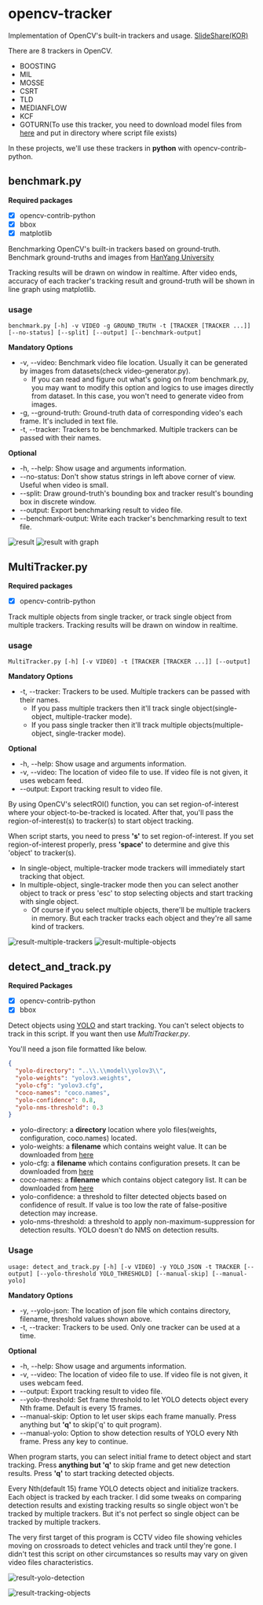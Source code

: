# opencv-tracker
Implementation of OpenCV's built-in trackers and usage. [SlideShare(KOR)](https://www.slideshare.net/KwonkyuPark/opencvs-builtin-trackers)

There are 8 trackers in OpenCV.
- BOOSTING
- MIL
- MOSSE
- CSRT
- TLD
- MEDIANFLOW
- KCF
- GOTURN(To use this tracker, you need to download model files from [here](https://github.com/Mogball/goturn-files) and put in directory where script file exists)

In these projects, we'll use these trackers in **python** with opencv-contrib-python.

## benchmark.py
**Required packages**
 - [X] opencv-contrib-python
 - [X] bbox
 - [X] matplotlib 

Benchmarking OpenCV's built-in trackers based on ground-truth. Benchmark ground-truths and
images from [HanYang University](http://cvlab.hanyang.ac.kr/tracker_benchmark/datasets.html)

Tracking results will be drawn on window in realtime. After video ends, accuracy of each tracker's
tracking result and ground-truth will be shown in line graph using matplotlib.

### usage

`benchmark.py [-h] -v VIDEO -g GROUND_TRUTH -t [TRACKER [TRACKER ...]] [--no-status] [--split] [--output]
[--benchmark-output]`

**Mandatory Options**
- -v, --video: Benchmark video file location. Usually it can be generated by images from datasets(check video-generator.py).
  - If you can read and figure out what's going on from benchmark.py, you may want to modify this option
  and logics to use images directly from dataset. In this case, you won't need to generate video from images.
- -g, --ground-truth: Ground-truth data of corresponding video's each frame. It's included in text file.
- -t, --tracker: Trackers to be benchmarked. Multiple trackers can be passed with their names.

**Optional**
- -h, --help: Show usage and arguments information.
- --no-status: Don't show status strings in left above corner of view. Useful when video is small. 
- --split: Draw ground-truth's bounding box and tracker result's bounding box in discrete window.
- --output: Export benchmarking result to video file.
- --benchmark-output: Write each tracker's benchmarking result to text file. 

![result](./result-benchmark-1.png)
![result with graph](./result-benchmark-2.png)

## MultiTracker.py

**Required packages**
 - [X] opencv-contrib-python

Track multiple objects from single tracker, or track single object from multiple trackers.
Tracking results will be drawn on window in realtime.

### usage

`MultiTracker.py [-h] [-v VIDEO] -t [TRACKER [TRACKER ...]] [--output]`

**Mandatory Options**

- -t, --tracker: Trackers to be used. Multiple trackers can be passed with their names.
  - If you pass multiple trackers then it'll track single object(single-object, multiple-tracker mode).
  - If you pass single tracker then it'll track multiple objects(multiple-object, single-tracker mode).

**Optional**

- -h, --help: Show usage and arguments information.
- -v, --video: The location of video file to use. If video file is not given, it uses webcam feed.
- --output: Export tracking result to video file.

By using OpenCV's selectROI() function, you can set region-of-interest where your object-to-be-tracked
is located. After that, you'll pass the region-of-interest(s) to tracker(s) to start object tracking.

When script starts, you need to press **'s'** to set region-of-interest. If you set region-of-interest
properly, press **'space'** to determine and give this 'object' to tracker(s).
- In single-object, multiple-tracker mode trackers will immediately start tracking that object.
- In multiple-object, single-tracker mode then you can select another object to track or press 'esc' to
stop selecting objects and start tracking with single object.
  - Of course if you select multiple objects, there'll be multiple trackers in memory. But each
  tracker tracks each object and they're all same kind of trackers.
  

![result-multiple-trackers](./result-multitracker-1.png)
![result-multiple-objects](./result-multitracker-2.png)

## detect_and_track.py
**Required Packages**

- [x] opencv-contrib-python
- [x] bbox

Detect objects using [YOLO](ddie.com/darknet/yolo/) and start tracking. You can't select objects to track in this script. If you want then use *MultiTracker.py*.

You'll need a json file formatted like below.

```json
{
  "yolo-directory": "..\\.\\model\\yolov3\\",
  "yolo-weights": "yolov3.weights",
  "yolo-cfg": "yolov3.cfg",
  "coco-names": "coco.names",
  "yolo-confidence": 0.8,
  "yolo-nms-threshold": 0.3
}
```

- yolo-directory: a **directory** location where yolo files(weights, configuration, coco.names) located.
- yolo-weights: a **filename** which contains weight value. It can be downloaded from [here](https://pjreddie.com/darknet/yolo/)
- yolo-cfg: a **filename** which contains configuration presets. It can be downloaded from [here](https://pjreddie.com/darknet/yolo/)
- coco-names: a **filename** which contains object category list. It can be downloaded from [here](https://github.com/pjreddie/darknet/blob/master/data/coco.names)
- yolo-confidence: a threshold to filter detected objects based on confidence of result. If value is too low the rate of false-positive detection may increase.
- yolo-nms-threshold: a threshold to apply non-maximum-suppression for detection results. YOLO doesn't do NMS on detection results.

### Usage

`usage: detect_and_track.py [-h] [-v VIDEO] -y YOLO_JSON -t TRACKER [--output] [--yolo-threshold YOLO_THRESHOLD] [--manual-skip] [--manual-yolo]`

**Mandatory Options**

- -y, --yolo-json: The location of json file which contains directory, filename, threshold values shown above.
- -t, --tracker: Trackers to be used. Only one tracker can be used at a time.

**Optional**

- -h, --help: Show usage and arguments information.
- -v, --video: The location of video file to use. If video file is not given, it uses webcam feed.
- --output: Export tracking result to video file.
- --yolo-threshold: Set frame threshold to let YOLO detects object every Nth frame. Default is every 15 frames.
- --manual-skip: Option to let user skips each frame manually. Press anything but **'q'** to skip('q' to quit program).
- --manual-yolo: Option to show detection results of YOLO every Nth frame. Press any key to continue.

When program starts, you can select initial frame to detect object and start tracking. Press **anything but 'q'** to skip frame and get new detection results. Press **'q'** to start tracking detected objects.

Every Nth(default 15) frame YOLO detects object and initialize trackers. Each object is tracked by each tracker. I did some tweaks on comparing detection results and existing tracking results so single object won't be tracked by multiple trackers. But it's not perfect so single object can be tracked by multiple trackers.

The very first target of this program is CCTV video file showing vehicles moving on crossroads to detect vehicles and track until they're gone. I didn't test this script on other circumstances so results may vary on given video files characteristics.

![result-yolo-detection](./result-yolo-1.png)

![result-tracking-objects](./result-yolo-2.png)




